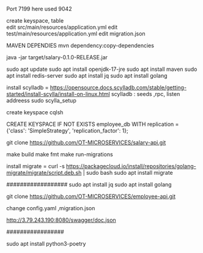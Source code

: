 Port 7199
here used 9042

create keyspace, table  
edit src/main/resources/application.yml
edit test/main/resources/application.yml
edit migration.json


MAVEN DEPENDIES
mvn dependency:copy-dependencies

java -jar target/salary-0.1.0-RELEASE.jar


sudo apt update 
sudo apt install openjdk-17-jre 
sudo apt install maven
sudo apt install redis-server
 sudo apt install jq
 sudo apt install golang

install scylladb = https://opensource.docs.scylladb.com/stable/getting-started/install-scylla/install-on-linux.html
scylladb : seeds ,rpc, listen addreess
sudo scylla_setup

create keyspace
cqlsh 

CREATE KEYSPACE IF NOT EXISTS employee_db
  WITH replication = {'class': 'SimpleStrategy', 'replication_factor': 1};
  
git clone https://github.com/OT-MICROSERVICES/salary-api.git

make build 
make fmt
make run-migrations
  
install migrate = curl -s https://packagecloud.io/install/repositories/golang-migrate/migrate/script.deb.sh | sudo bash
sudo apt install migrate

  
##################
 sudo apt install jq
 sudo apt install golang
  
 git clone https://github.com/OT-MICROSERVICES/employee-api.git
 
 change config.yaml ,migration.json
 

 
 http://3.79.243.190:8080/swagger/doc.json
 
 #################

 
 sudo apt install python3-poetry